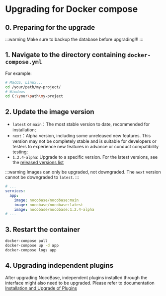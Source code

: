 # Upgrading for Docker compose

## 0. Preparing for the upgrade

:::warning
Make sure to backup the database before upgrading!!!
:::

## 1. Navigate to the directory containing `docker-compose.yml`

For example:

```bash
# MacOS, Linux...
cd /your/path/my-project/
# Windows
cd C:\your\path\my-project
```

## 2. Update the image version

- `latest` or `main`：The most stable version to date, recommended for installation;
- `next`：Alpha version, including some unreleased new features. This version may not be completely stable and is suitable for developers or testers to experience new features in advance or conduct compatibility testing;
- `1.2.4-alpha`: Upgrade to a specific version. For the latest versions, see the [released versions list](https://hub.docker.com/r/nocobase/nocobase/tags)

:::warning
Images can only be upgraded, not downgraded. The `next` version cannot be downgraded to `latest`.
:::

```yml
# ...
services:
  app:
    image: nocobase/nocobase:main
    image: nocobase/nocobase:latest
    image: nocobase/nocobase:1.2.4-alpha
# ...
```

## 3. Restart the container

```bash
docker-compose pull
docker-compose up -d app
docker-compose logs app
```

## 4. Upgrading independent plugins

After upgrading NocoBase, independent plugins installed through the interface might also need to be upgraded. Please refer to documentation [Installation and Upgrade of Plugins](/welcome/getting-started/plugin)
